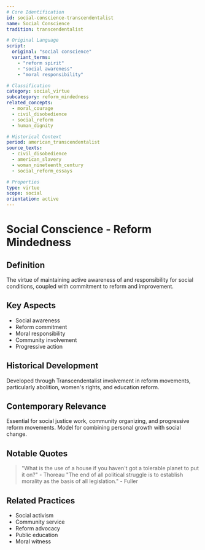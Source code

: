 ```yaml
---
# Core Identification
id: social-conscience-transcendentalist
name: Social Conscience
tradition: transcendentalist

# Original Language
script:
  original: "social conscience"
  variant_terms:
    - "reform spirit"
    - "social awareness"
    - "moral responsibility"

# Classification
category: social_virtue
subcategory: reform_mindedness
related_concepts:
  - moral_courage
  - civil_disobedience
  - social_reform
  - human_dignity

# Historical Context
period: american_transcendentalist
source_texts:
  - civil_disobedience
  - american_slavery
  - woman_nineteenth_century
  - social_reform_essays

# Properties
type: virtue
scope: social
orientation: active
---
```


# Social Conscience - Reform Mindedness

## Definition
The virtue of maintaining active awareness of and responsibility for social conditions, coupled with commitment to reform and improvement.

## Key Aspects
- Social awareness
- Reform commitment
- Moral responsibility
- Community involvement
- Progressive action

## Historical Development
Developed through Transcendentalist involvement in reform movements, particularly abolition, women's rights, and education reform.

## Contemporary Relevance
Essential for social justice work, community organizing, and progressive reform movements. Model for combining personal growth with social change.

## Notable Quotes
> "What is the use of a house if you haven't got a tolerable planet to put it on?" - Thoreau
> "The end of all political struggle is to establish morality as the basis of all legislation." - Fuller

## Related Practices
- Social activism
- Community service
- Reform advocacy
- Public education
- Moral witness